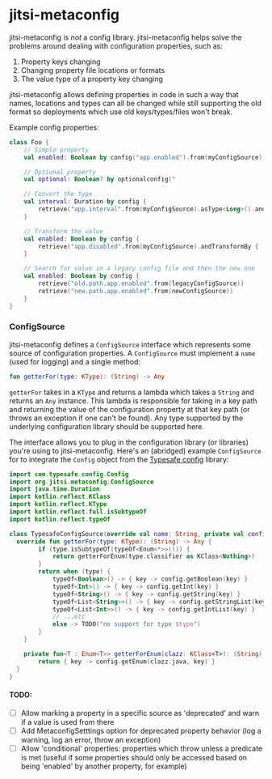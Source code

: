 # jitsi-metaconfig

jitsi-metaconfig is _not_ a config library.  jitsi-metaconfig helps solve the problems around dealing with configuration properties, such as:

1) Property keys changing
1) Changing property file locations or formats
1) The value type of a property key changing

jitsi-metaconfig allows defining properties in code in such a way that names, locations and types can all be changed while still supporting the old format so deployments which use old keys/types/files won't break.

Example config properties:
```kotlin
class Foo {
    // Simple property
    val enabled: Boolean by config("app.enabled").from(myConfigSource))

	// Optional property
	val optional: Boolean? by optionalconfig("

	// Convert the type
	val interval: Duration by config {
	    retrieve("app.interval".from(myConfigSource).asType<Long>().andConvertBy(Duration::ofMillis))
	}

	// Transform the value
	val enabled: Boolean by config {
	    retrieve("app.disabled".from(myConfigSource).andTransformBy { !it })
	}

	// Search for value in a legacy config file and then the new one
	val enabled: Boolean by config {
	    retrieve("old.path.app.enabled".from(legacyConfigSource))
	    retrieve("new.path.app.enabled".from(newConfigSource))
	}
}
```

### ConfigSource
jitsi-metaconfig defines a `ConfigSource` interface which represents some source of configuration properties.  A `ConfigSource` must implement a `name` (used for logging) and a single method:
```kotlin
fun getterFor(type: KType): (String) -> Any
```
`getterFor` takes in a `KType` and returns a lambda which takes a `String` and returns an `Any` instance.  This lambda is responsible for taking in a key path and returning the value of the configuration property at that key path (or throws an exception if one can't be found).  Any type supported by the underlying configuration library should be supported here.

The interface allows you to plug in the configuration library (or libraries) you're using to jitsi-metaconfig.  Here's an (abridged) example `ConfigSource` for to integrate the `Config` object from the [Typesafe config](https://github.com/lightbend/config) library:

```kotlin
import com.typesafe.config.Config
import org.jitsi.metaconfig.ConfigSource
import java.time.Duration
import kotlin.reflect.KClass
import kotlin.reflect.KType
import kotlin.reflect.full.isSubtypeOf
import kotlin.reflect.typeOf

class TypesafeConfigSource(override val name: String, private val config: Config) : ConfigSource {
  override fun getterFor(type: KType): (String) -> Any {
        if (type.isSubtypeOf(typeOf<Enum<*>>())) {
            return getterForEnum(type.classifier as KClass<Nothing>)
        }
        return when (type) {
            typeOf<Boolean>() -> { key -> config.getBoolean(key) }
            typeOf<Int>() -> { key -> config.getInt(key) }
            typeOf<String>() -> { key -> config.getString(key) }
            typeOf<List<String>>() -> { key -> config.getStringList(key) }
            typeOf<List<Int>>() -> { key -> config.getIntList(key) }
            // ...etc
            else -> TODO("no support for type $type")
        }
    }

    private fun<T : Enum<T>> getterForEnum(clazz: KClass<T>): (String) -> T {
        return { key -> config.getEnum(clazz.java, key) }
  }
}
```



#### TODO:
- [ ] Allow marking a property in a specific source as 'deprecated' and warn if a value is used from there
- [ ] Add MetaconfigSetttings option for deprecated property behavior (log a warning, log an error, throw an exception)
- [ ] Allow 'conditional' properties: properties which throw unless a predicate is met (useful if some properties should only be accessed based on being 'enabled' by another property, for example)
